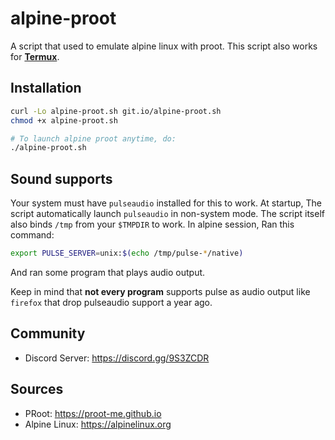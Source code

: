 # alpine-proot 
A script that used to emulate alpine linux with proot. This script also works for **__[Termux](https://termux.org)__**.

## Installation
```sh
curl -Lo alpine-proot.sh git.io/alpine-proot.sh
chmod +x alpine-proot.sh 

# To launch alpine proot anytime, do:
./alpine-proot.sh
```

## Sound supports
Your system must have `pulseaudio` installed for this to work. At startup, The script automatically launch `pulseaudio` in non-system mode. 
The script itself also binds `/tmp` from your `$TMPDIR` to work. In alpine session, Ran this command:
```sh
export PULSE_SERVER=unix:$(echo /tmp/pulse-*/native)
```
And ran some program that plays audio output.

Keep in mind that **__not every program__** supports pulse as audio output like `firefox` that drop pulseaudio support a year ago.

## Community
- Discord Server: https://discord.gg/9S3ZCDR

## Sources
- PRoot: https://proot-me.github.io
- Alpine Linux: https://alpinelinux.org
